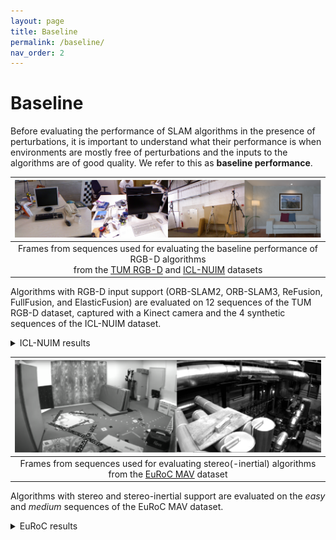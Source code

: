 ```yaml
---
layout: page
title: Baseline
permalink: /baseline/
nav_order: 2
---
```


# Baseline 

Before evaluating the performance of SLAM algorithms in the presence of perturbations, it is important to understand what their performance is when environments are mostly free of perturbations and the inputs to the algorithms are of good quality.
We refer to this as **baseline performance**.


| ![](/images/rgbd_baseline_images.png) |
|:--:|
| Frames from sequences used for evaluating the baseline performance of RGB-D algorithms <br /> from the [TUM RGB-D](https://vision.in.tum.de/data/datasets/rgbd-dataset/download) and [ICL-NUIM](https://www.doc.ic.ac.uk/~ahanda/VaFRIC/iclnuim.html) datasets  |

Algorithms with RGB-D input support (ORB-SLAM2, ORB-SLAM3, ReFusion, FullFusion, and ElasticFusion) are evaluated on 12 sequences of the TUM RGB-D dataset, captured with a Kinect camera
and the 4 synthetic sequences of the ICL-NUIM dataset.

<details>
	<summary>ICL-NUIM results</summary>

<img src="/results/iclnuim/living_room_traj0_loop.png"/>
<p style="text-align:center"> ICL-NUIM Living Room 0 </p>


<img src="/results/iclnuim/living_room_traj1_loop.png"/>
<p style="text-align:center"> ICL-NUIM Living Room 1 </p>

<img src="/results/iclnuim/living_room_traj2_loop.png"/>
<p style="text-align:center"> ICL-NUIM Living Room 2 </p>

<img src="/results/iclnuim/living_room_traj3_loop.png"/>
<p style="text-align:center"> ICL-NUIM Living Room 3 </p>
</details>



| ![](/images/stereo_baseline_images.png) |
|:--:|
| Frames from sequences used for evaluating stereo(-inertial) algorithms from the [EuRoC MAV](https://projects.asl.ethz.ch/datasets/doku.php?id=kmavvisualinertialdatasets) dataset |

Algorithms with stereo and stereo-inertial support are evaluated on the _easy_ and _medium_ sequences of the EuRoC MAV dataset.

<details>
	<summary>EuRoC results</summary>

<img src="/results/euroc-baseline/MH_01_easy.png"/>
<p style="text-align:center"> Machine Hall 01 (easy) </p>
<hr> 

<img src="/results/euroc-baseline/MH_02_easy.png"/>
<p style="text-align:center"> Machine Hall 02 (easy) </p>
<hr> 

<img src="/results/euroc-baseline/MH_03_medium.png"/>
<p style="text-align:center"> Machine Hall 03 (medium) </p>
<hr> 

<img src="/results/euroc-baseline/V1_01_easy.png"/>
<p style="text-align:center"> Vicon Room1 01 (easy) </p>
<hr> 

<img src="/results/euroc-baseline/V1_02_medium.png"/>
<p style="text-align:center"> Vicon Room1 02 (medium) </p>
<hr> 

<img src="/results/euroc-baseline/V2_01_easy.png"/>
<p style="text-align:center"> Vicon Room2 01 (easy) </p>
<hr> 

<img src="/results/euroc-baseline/V2_02_medium.png"/>
<p style="text-align:center"> Vicon Room2 02 (medium) </p>
<hr> 

</details>

